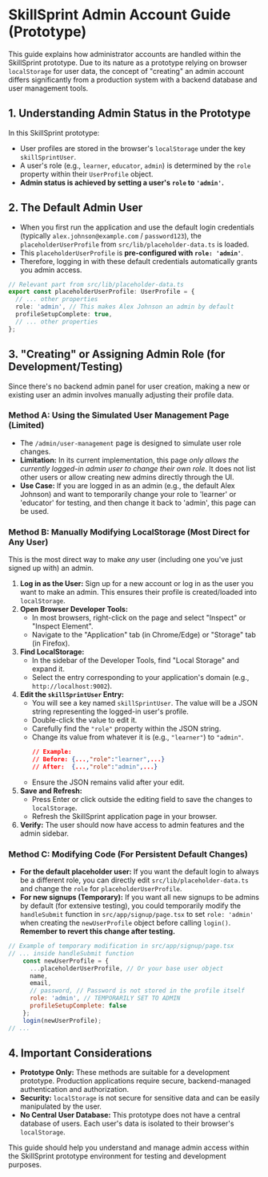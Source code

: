 
# SkillSprint Admin Account Guide (Prototype)

This guide explains how administrator accounts are handled within the SkillSprint prototype. Due to its nature as a prototype relying on browser `localStorage` for user data, the concept of "creating" an admin account differs significantly from a production system with a backend database and user management tools.

## 1. Understanding Admin Status in the Prototype

In this SkillSprint prototype:
- User profiles are stored in the browser's `localStorage` under the key `skillSprintUser`.
- A user's role (e.g., `learner`, `educator`, `admin`) is determined by the `role` property within their `UserProfile` object.
- **Admin status is achieved by setting a user's `role` to `'admin'`.**

## 2. The Default Admin User

- When you first run the application and use the default login credentials (typically `alex.johnson@example.com` / `password123`), the `placeholderUserProfile` from `src/lib/placeholder-data.ts` is loaded.
- This `placeholderUserProfile` is **pre-configured with `role: 'admin'`**.
- Therefore, logging in with these default credentials automatically grants you admin access.

```typescript
// Relevant part from src/lib/placeholder-data.ts
export const placeholderUserProfile: UserProfile = {
  // ... other properties
  role: 'admin', // This makes Alex Johnson an admin by default
  profileSetupComplete: true,
  // ... other properties
};
```

## 3. "Creating" or Assigning Admin Role (for Development/Testing)

Since there's no backend admin panel for user creation, making a new or existing user an admin involves manually adjusting their profile data.

### Method A: Using the Simulated User Management Page (Limited)

- The `/admin/user-management` page is designed to simulate user role changes.
- **Limitation:** In its current implementation, this page *only allows the currently logged-in admin user to change their own role*. It does not list other users or allow creating new admins directly through the UI.
- **Use Case:** If you are logged in as an admin (e.g., the default Alex Johnson) and want to temporarily change your role to 'learner' or 'educator' for testing, and then change it back to 'admin', this page can be used.

### Method B: Manually Modifying LocalStorage (Most Direct for Any User)

This is the most direct way to make *any* user (including one you've just signed up with) an admin.

1.  **Log in as the User:** Sign up for a new account or log in as the user you want to make an admin. This ensures their profile is created/loaded into `localStorage`.
2.  **Open Browser Developer Tools:**
    *   In most browsers, right-click on the page and select "Inspect" or "Inspect Element".
    *   Navigate to the "Application" tab (in Chrome/Edge) or "Storage" tab (in Firefox).
3.  **Find LocalStorage:**
    *   In the sidebar of the Developer Tools, find "Local Storage" and expand it.
    *   Select the entry corresponding to your application's domain (e.g., `http://localhost:9002`).
4.  **Edit the `skillSprintUser` Entry:**
    *   You will see a key named `skillSprintUser`. The value will be a JSON string representing the logged-in user's profile.
    *   Double-click the value to edit it.
    *   Carefully find the `"role"` property within the JSON string.
    *   Change its value from whatever it is (e.g., `"learner"`) to `"admin"`.
        ```json
        // Example:
        // Before: {...,"role":"learner",...}
        // After:  {...,"role":"admin",...}
        ```
    *   Ensure the JSON remains valid after your edit.
5.  **Save and Refresh:**
    *   Press Enter or click outside the editing field to save the changes to `localStorage`.
    *   Refresh the SkillSprint application page in your browser.
6.  **Verify:** The user should now have access to admin features and the admin sidebar.

### Method C: Modifying Code (For Persistent Default Changes)

- **For the default placeholder user:** If you want the default login to always be a different role, you can directly edit `src/lib/placeholder-data.ts` and change the `role` for `placeholderUserProfile`.
- **For new signups (Temporary):** If you want all new signups to be admins by default (for extensive testing), you could temporarily modify the `handleSubmit` function in `src/app/signup/page.tsx` to set `role: 'admin'` when creating the `newUserProfile` object before calling `login()`. **Remember to revert this change after testing.**

```javascript
// Example of temporary modification in src/app/signup/page.tsx
// ... inside handleSubmit function
    const newUserProfile = {
      ...placeholderUserProfile, // Or your base user object
      name,
      email,
      // password, // Password is not stored in the profile itself
      role: 'admin', // TEMPORARILY SET TO ADMIN
      profileSetupComplete: false
    };
    login(newUserProfile);
// ...
```

## 4. Important Considerations

- **Prototype Only:** These methods are suitable for a development prototype. Production applications require secure, backend-managed authentication and authorization.
- **Security:** `localStorage` is not secure for sensitive data and can be easily manipulated by the user.
- **No Central User Database:** This prototype does not have a central database of users. Each user's data is isolated to their browser's `localStorage`.

This guide should help you understand and manage admin access within the SkillSprint prototype environment for testing and development purposes.
